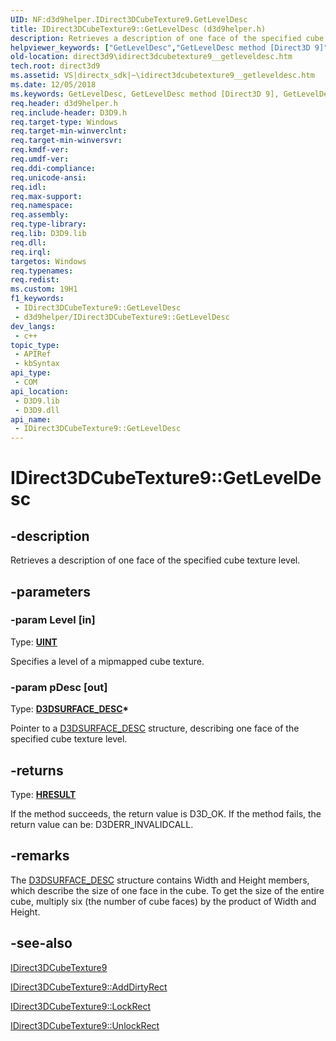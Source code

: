 ```yaml
---
UID: NF:d3d9helper.IDirect3DCubeTexture9.GetLevelDesc
title: IDirect3DCubeTexture9::GetLevelDesc (d3d9helper.h)
description: Retrieves a description of one face of the specified cube texture level.
helpviewer_keywords: ["GetLevelDesc","GetLevelDesc method [Direct3D 9]","GetLevelDesc method [Direct3D 9]","IDirect3DCubeTexture9 interface","IDirect3DCubeTexture9 interface [Direct3D 9]","GetLevelDesc method","IDirect3DCubeTexture9.GetLevelDesc","IDirect3DCubeTexture9::GetLevelDesc","d3d9helper/IDirect3DCubeTexture9::GetLevelDesc","direct3d9.idirect3dcubetexture9__getleveldesc","f3b033c9-6f8e-47a9-8c20-08c7e254bd9c"]
old-location: direct3d9\idirect3dcubetexture9__getleveldesc.htm
tech.root: direct3d9
ms.assetid: VS|directx_sdk|~\idirect3dcubetexture9__getleveldesc.htm
ms.date: 12/05/2018
ms.keywords: GetLevelDesc, GetLevelDesc method [Direct3D 9], GetLevelDesc method [Direct3D 9],IDirect3DCubeTexture9 interface, IDirect3DCubeTexture9 interface [Direct3D 9],GetLevelDesc method, IDirect3DCubeTexture9.GetLevelDesc, IDirect3DCubeTexture9::GetLevelDesc, d3d9helper/IDirect3DCubeTexture9::GetLevelDesc, direct3d9.idirect3dcubetexture9__getleveldesc, f3b033c9-6f8e-47a9-8c20-08c7e254bd9c
req.header: d3d9helper.h
req.include-header: D3D9.h
req.target-type: Windows
req.target-min-winverclnt: 
req.target-min-winversvr: 
req.kmdf-ver: 
req.umdf-ver: 
req.ddi-compliance: 
req.unicode-ansi: 
req.idl: 
req.max-support: 
req.namespace: 
req.assembly: 
req.type-library: 
req.lib: D3D9.lib
req.dll: 
req.irql: 
targetos: Windows
req.typenames: 
req.redist: 
ms.custom: 19H1
f1_keywords:
 - IDirect3DCubeTexture9::GetLevelDesc
 - d3d9helper/IDirect3DCubeTexture9::GetLevelDesc
dev_langs:
 - c++
topic_type:
 - APIRef
 - kbSyntax
api_type:
 - COM
api_location:
 - D3D9.lib
 - D3D9.dll
api_name:
 - IDirect3DCubeTexture9::GetLevelDesc
---
```


# IDirect3DCubeTexture9::GetLevelDesc


## -description

Retrieves a description of one face of the specified cube texture level.

## -parameters

### -param Level [in]

Type: <b><a href="/windows/desktop/WinProg/windows-data-types">UINT</a></b>

Specifies a level of a mipmapped cube texture.

### -param pDesc [out]

Type: <b><a href="/windows/desktop/direct3d9/d3dsurface-desc">D3DSURFACE_DESC</a>*</b>

Pointer to a <a href="/windows/desktop/direct3d9/d3dsurface-desc">D3DSURFACE_DESC</a> structure, describing one face of the specified cube texture level.

## -returns

Type: <b><a href="/windows/win32/com/structure-of-com-error-codes">HRESULT</a></b>

If the method succeeds, the return value is D3D_OK. If the method fails, the return value can be: D3DERR_INVALIDCALL.

## -remarks

The <a href="/windows/desktop/direct3d9/d3dsurface-desc">D3DSURFACE_DESC</a> structure contains Width and Height members, which describe the size of one face in the cube. To get the size of the entire cube, multiply six (the number of cube faces) by the product of Width and Height.

## -see-also

<a href="/windows/desktop/api/d3d9helper/nn-d3d9helper-idirect3dcubetexture9">IDirect3DCubeTexture9</a>



<a href="/windows/desktop/api/d3d9/nf-d3d9-idirect3dcubetexture9-adddirtyrect">IDirect3DCubeTexture9::AddDirtyRect</a>



<a href="/windows/desktop/api/d3d9/nf-d3d9-idirect3dcubetexture9-lockrect">IDirect3DCubeTexture9::LockRect</a>



<a href="/windows/desktop/api/d3d9/nf-d3d9-idirect3dcubetexture9-unlockrect">IDirect3DCubeTexture9::UnlockRect</a>


